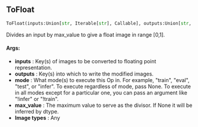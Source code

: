 ## ToFloat
```python
ToFloat(inputs:Union[str, Iterable[str], Callable], outputs:Union[str, Iterable[str]], mode:Union[NoneType, str, Iterable[str]]=None, max_value:Union[float, NoneType]=None)
```
Divides an input by max_value to give a float image in range [0,1].



#### Args:

* **inputs** :  Key(s) of images to be converted to floating point representation.
* **outputs** :  Key(s) into which to write the modified images.
* **mode** :  What mode(s) to execute this Op in. For example, "train", "eval", "test", or "infer". To execute            regardless of mode, pass None. To execute in all modes except for a particular one, you can pass an argument            like "!infer" or "!train".
* **max_value** :  The maximum value to serve as the divisor. If None it will be inferred by dtype.
* **Image types** :         Any    